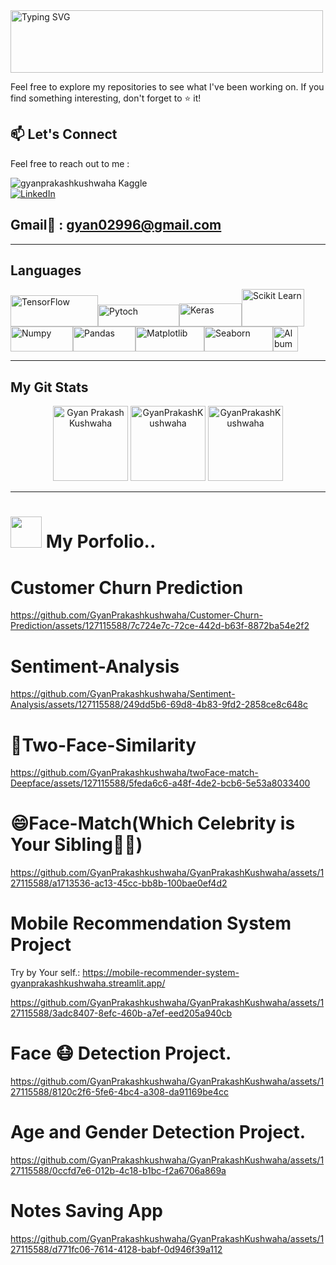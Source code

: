 
<a href="https://git.io/typing-svg">
  <img src="https://readme-typing-svg.demolab.com/?lines=Hello👋🏻,good+to+see+you+🙃;I'm+Gyan+Prakash+Kushwaha😊;Let's+get+better+together+✊" alt="Typing SVG" width="500" height="100">
</a>

Feel free to explore my repositories to see what I've been working on. If you find something interesting, don't forget to ⭐️ it!

## 📫 Let's Connect

Feel free to reach out to me :

![gyanprakashkushwaha Kaggle](https://kaggle-card.chienhsiang-hung.eu.org/api/svg?gyanprakashkushwaha)
<br>
[![LinkedIn](https://img.shields.io/badge/LinkedIn-Gyan%20Prakash%20Kushwaha-blue?style=flat&logo=linkedin)](https://in.linkedin.com/in/gyanprakashkushwaha)



## Gmail📩 : gyan02996@gmail.com
---
## Languages
<img src="https://www.quintagroup.com/blog/blog-images/machine-learning-libraries/tensorflow.png/@@images/image.png" alt="TensorFlow" width="140" height="50"/><img src="https://upload.wikimedia.org/wikipedia/commons/9/96/Pytorch_logo.png" alt="Pytoch" width="130" height="35"/><img src="https://keras.io/img/logo.png" alt="Keras" width="100" height="37"/><img src="https://upload.wikimedia.org/wikipedia/commons/thumb/0/05/Scikit_learn_logo_small.svg/2560px-Scikit_learn_logo_small.svg.png" alt="Scikit Learn" width="100" height="60"/><img src="https://upload.wikimedia.org/wikipedia/commons/thumb/3/31/NumPy_logo_2020.svg/2560px-NumPy_logo_2020.svg.png" alt="Numpy" width="100" height="40"/><img src="https://upload.wikimedia.org/wikipedia/commons/thumb/e/ed/Pandas_logo.svg/2560px-Pandas_logo.svg.png" alt="Pandas" width="100" height="40"/><img src="https://matplotlib.org/3.1.1/_static/logo2_compressed.svg" alt="Matplotlib" width="110" height="40"/><img src="https://seaborn.pydata.org/_images/logo-wide-lightbg.svg" alt="Seaborn" width="110" height="40"/><img src="https://albumentations.ai/docs/images/logo.png" alt="Albumnetations" width="40" height="40"/>


---



## My Git Stats
  <p align=center >
    <img src="https://github-readme-stats.vercel.app/api/top-langs?username=GyanPrakashKushwaha&show_icons=true&locale=en&layout=compact&theme=transparent&hide_border=true&hide=jupyter%20notebook" alt="Gyan Prakash Kushwaha" height=120>
    <img src="https://github-readme-streak-stats.herokuapp.com/?user=GyanPrakashKushwaha&theme=transparent&hide_border=true" alt="GyanPrakashKushwaha" height=120>
    <img src="https://github-readme-stats.vercel.app/api?username=GyanPrakashKushwaha&rank_icon=percentile&theme=transparent&hide_border=true&include_all_commits=true" alt="GyanPrakashKushwaha" height=120>
  </p>


---
# <img src="https://media.giphy.com/media/VgCDAzcKvsR6OM0uWg/giphy.gif" width="50"> My Porfolio..
# Customer Churn Prediction 
https://github.com/GyanPrakashkushwaha/Customer-Churn-Prediction/assets/127115588/7c724e7c-72ce-442d-b63f-8872ba54e2f2
# Sentiment-Analysis
https://github.com/GyanPrakashkushwaha/Sentiment-Analysis/assets/127115588/249dd5b6-69d8-4b83-9fd2-2858ce8c648c

# 👀Two-Face-Similarity
https://github.com/GyanPrakashkushwaha/twoFace-match-Deepface/assets/127115588/5feda6c6-a48f-4de2-bcb6-5e53a8033400

# 😄Face-Match(Which Celebrity is Your Sibling🤔💭)
https://github.com/GyanPrakashkushwaha/GyanPrakashKushwaha/assets/127115588/a1713536-ac13-45cc-bb8b-100bae0ef4d2

# Mobile Recommendation System Project

Try by Your self.: https://mobile-recommender-system-gyanprakashkushwaha.streamlit.app/

https://github.com/GyanPrakashkushwaha/GyanPrakashKushwaha/assets/127115588/3adc8407-8efc-460b-a7ef-eed205a940cb

# Face 😷 Detection Project.

https://github.com/GyanPrakashkushwaha/GyanPrakashKushwaha/assets/127115588/8120c2f6-5fe6-4bc4-a308-da91169be4cc

# Age and Gender Detection Project.

https://github.com/GyanPrakashkushwaha/GyanPrakashKushwaha/assets/127115588/0ccfd7e6-012b-4c18-b1bc-f2a6706a869a

# Notes Saving App

https://github.com/GyanPrakashkushwaha/GyanPrakashKushwaha/assets/127115588/d771fc06-7614-4128-babf-0d946f39a112




